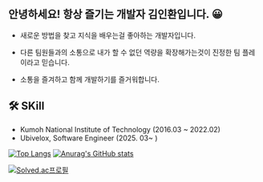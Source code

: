 ## 안녕하세요! 항상 즐기는 개발자 김인환입니다. 😀
- 새로운 방법을 찾고 지식을 배우는걸 좋아하는 개발자입니다.

- 다른 팀원들과의 소통으로 내가 할 수 없던 역량을 확장해가는것이 진정한 팀 플레이라고 믿습니다.

- 소통을 즐겨하고 함께 개발하기를 즐거워합니다. 

## 🛠 SKill

- Kumoh National Institute of Technology (2016.03 ~ 2022.02)
- Ubivelox, Software Engineer (2025. 03~ )

[![Top Langs](https://github-readme-stats.vercel.app/api/top-langs/?username=phoebe7075)](https://github.com/phoebe7075/github-readme-stats) [![Anurag's GitHub stats](https://github-readme-stats.vercel.app/api?username=phoebe7075)](https://github.com/phoebe7075/github-readme-stats)


[![Solved.ac프로필](http://mazassumnida.wtf/api/v2/generate_badge?boj=phoebe7075)](https://solved.ac/phoebe7075)

